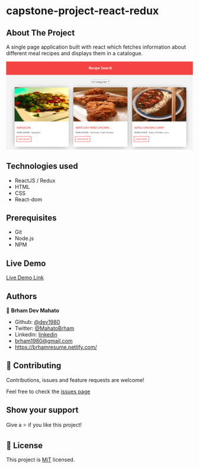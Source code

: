# capstone-project-react-redux

## About The Project

A single page application built with react which fetches information about different meal recipes and displays them in a catalogue.

<img src="public/screenshot.png" >

## Technologies used

- ReactJS / Redux
- HTML
- CSS
- React-dom

## Prerequisites
 - Git
 - Node.js
 - NPM

## Live Demo

[Live Demo Link]()

## Authors

👤 **Brham Dev Mahato**

-   Github: [@dev1980](https://github.com/dev1980)
-   Twitter: [@MahatoBrham](https://twitter.com/MahatoBrham)
-   Linkedin: [linkedin](https://www.linkedin.com/in/dev1980/)
-   <brham1980@gmail.com>
-   <https://brhamresume.netlify.com/>


## 🤝 Contributing

Contributions, issues and feature requests are welcome!

Feel free to check the [issues page](https://github.com/dev1980/capstone-project-react-redux/issues)

## Show your support

Give a ⭐️ if you like this project!

## 📝 License

This project is [MiT](https://opensource.org/licenses/MIT) licensed.
